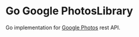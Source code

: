 # Go Google PhotosLibrary
Go implementation for [Google Photos](https://developers.google.com/photos) rest API.